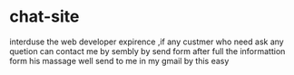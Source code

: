 # chat-site
interduse the web developer expirence ,if any custmer who need ask any quetion can contact me by sembly by send form
after full the informattion form his massage well send to me in my gmail by this easy
